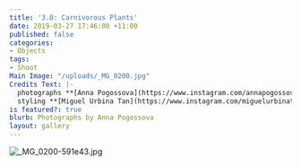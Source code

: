 ```yaml
---
title: '3.0: Carnivorous Plants'
date: 2019-03-27 17:46:00 +11:00
published: false
categories:
- Objects
tags:
- Shoot
Main Image: "/uploads/_MG_0200.jpg"
Credits Text: |-
  photographs **[Anna Pogossova](https://www.instagram.com/annapogossova/)** at **[B&A](https://www.instagram.com/barepsau/)**
  styling **[Miguel Urbina Tan](https://www.instagram.com/miguelurbinatan/)**
is featured?: true
blurb: Photographs by Anna Pogossova
layout: gallery
---
```


![_MG_0200-591e43.jpg](/uploads/_MG_0200-591e43.jpg)
